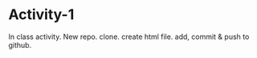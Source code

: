 # Activity-1
In class activity. New repo. clone. create html file. add, commit &amp; push to github.
